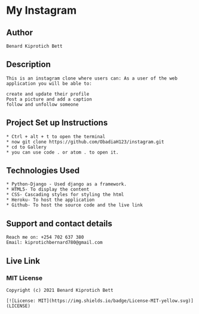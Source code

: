 # My Instagram
## Author
    Benard Kiprotich Bett
## Description
    This is an instagram clone where users can: As a user of the web application you will be able to:

    create and update their profile
    Post a picture and add a caption
    follow and unfollow someone
## Project Set up Instructions
    * Ctrl + alt + t to open the terminal
    * now git clone https://github.com/ObadiaH123/instagram.git
    * cd to Gallery
    * you can use code . or atom . to open it.

## Technologies Used
    * Python-Django - Used django as a framework.
    * HTML5- To display the content
    * CSS- Cascading styles for styling the html
    * Heroku- To host the application
    * Github- To host the source code and the live link
## Support and contact details
    Reach me on: +254 702 637 380 
    Email: kiprotichbernard780@gmail.com
## Live Link


### MIT License

    Copyright (c) 2021 Benard Kiprotich Bett

    [![License: MIT](https://img.shields.io/badge/License-MIT-yellow.svg)](LICENSE)

